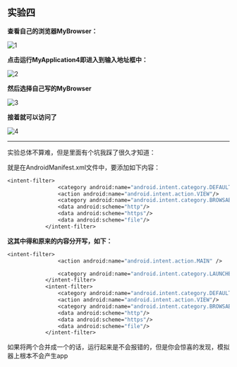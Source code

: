 ## 实验四

**查看自己的浏览器MyBrowser：**

![1](https://img-blog.csdnimg.cn/20200520154829137.png)

**点击运行MyApplication4即进入到输入地址框中：**

![2](https://img-blog.csdnimg.cn/20200520154829131.png)



**然后选择自己写的MyBrowser**

![3](https://img-blog.csdnimg.cn/20200520154829141.png)

**接着就可以访问了**

![4](https://img-blog.csdnimg.cn/20200520154829132.png)



---

实验总体不算难，但是里面有个坑我踩了很久才知道：

就是在AndroidManifest.xml文件中，要添加如下内容：

```1
<intent-filter>
                <category android:name="android.intent.category.DEFAULT"/>
                <action android:name="android.intent.action.VIEW"/>
                <category android:name="android.intent.category.BROWSABLE"/>
                <data android:scheme="http"/>
                <data android:scheme="https"/>
                <data android:scheme="file"/>
            </intent-filter>
```

**这其中得和原来的内容分开写，如下：**

```2
<intent-filter>
                <action android:name="android.intent.action.MAIN" />

                <category android:name="android.intent.category.LAUNCHER" />
            </intent-filter>
            <intent-filter>
                <category android:name="android.intent.category.DEFAULT"/>
                <action android:name="android.intent.action.VIEW"/>
                <category android:name="android.intent.category.BROWSABLE"/>
                <data android:scheme="http"/>
                <data android:scheme="https"/>
                <data android:scheme="file"/>
            </intent-filter>
```

如果将两个<intent-filter>合并成一个的话，运行起来是不会报错的，但是你会惊喜的发现，模拟器上根本不会产生app
